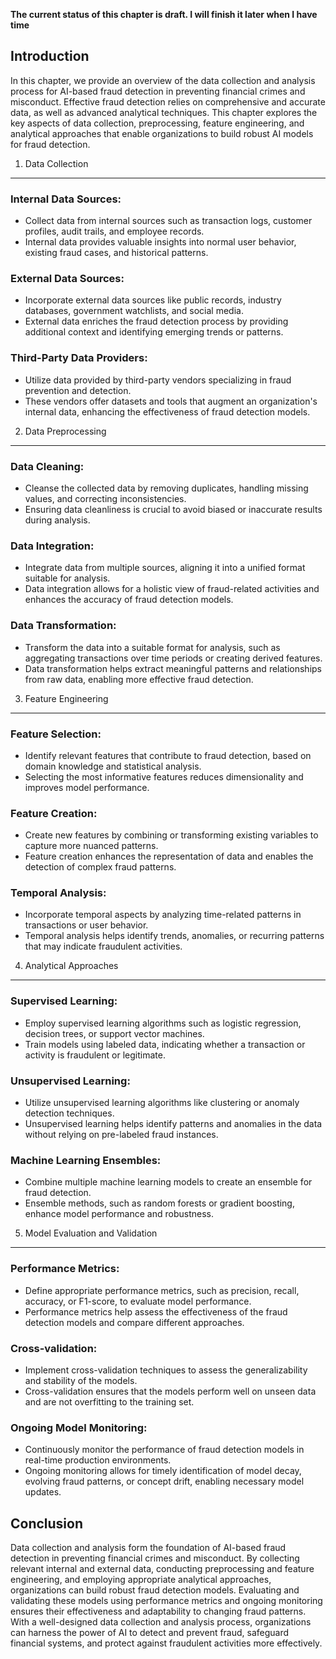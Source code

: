 **The current status of this chapter is draft. I will finish it later when I have time**

Introduction
------------

In this chapter, we provide an overview of the data collection and analysis process for AI-based fraud detection in preventing financial crimes and misconduct. Effective fraud detection relies on comprehensive and accurate data, as well as advanced analytical techniques. This chapter explores the key aspects of data collection, preprocessing, feature engineering, and analytical approaches that enable organizations to build robust AI models for fraud detection.

1. Data Collection
------------------

### Internal Data Sources:

* Collect data from internal sources such as transaction logs, customer profiles, audit trails, and employee records.
* Internal data provides valuable insights into normal user behavior, existing fraud cases, and historical patterns.

### External Data Sources:

* Incorporate external data sources like public records, industry databases, government watchlists, and social media.
* External data enriches the fraud detection process by providing additional context and identifying emerging trends or patterns.

### Third-Party Data Providers:

* Utilize data provided by third-party vendors specializing in fraud prevention and detection.
* These vendors offer datasets and tools that augment an organization's internal data, enhancing the effectiveness of fraud detection models.

2. Data Preprocessing
---------------------

### Data Cleaning:

* Cleanse the collected data by removing duplicates, handling missing values, and correcting inconsistencies.
* Ensuring data cleanliness is crucial to avoid biased or inaccurate results during analysis.

### Data Integration:

* Integrate data from multiple sources, aligning it into a unified format suitable for analysis.
* Data integration allows for a holistic view of fraud-related activities and enhances the accuracy of fraud detection models.

### Data Transformation:

* Transform the data into a suitable format for analysis, such as aggregating transactions over time periods or creating derived features.
* Data transformation helps extract meaningful patterns and relationships from raw data, enabling more effective fraud detection.

3. Feature Engineering
----------------------

### Feature Selection:

* Identify relevant features that contribute to fraud detection, based on domain knowledge and statistical analysis.
* Selecting the most informative features reduces dimensionality and improves model performance.

### Feature Creation:

* Create new features by combining or transforming existing variables to capture more nuanced patterns.
* Feature creation enhances the representation of data and enables the detection of complex fraud patterns.

### Temporal Analysis:

* Incorporate temporal aspects by analyzing time-related patterns in transactions or user behavior.
* Temporal analysis helps identify trends, anomalies, or recurring patterns that may indicate fraudulent activities.

4. Analytical Approaches
------------------------

### Supervised Learning:

* Employ supervised learning algorithms such as logistic regression, decision trees, or support vector machines.
* Train models using labeled data, indicating whether a transaction or activity is fraudulent or legitimate.

### Unsupervised Learning:

* Utilize unsupervised learning algorithms like clustering or anomaly detection techniques.
* Unsupervised learning helps identify patterns and anomalies in the data without relying on pre-labeled fraud instances.

### Machine Learning Ensembles:

* Combine multiple machine learning models to create an ensemble for fraud detection.
* Ensemble methods, such as random forests or gradient boosting, enhance model performance and robustness.

5. Model Evaluation and Validation
----------------------------------

### Performance Metrics:

* Define appropriate performance metrics, such as precision, recall, accuracy, or F1-score, to evaluate model performance.
* Performance metrics help assess the effectiveness of the fraud detection models and compare different approaches.

### Cross-validation:

* Implement cross-validation techniques to assess the generalizability and stability of the models.
* Cross-validation ensures that the models perform well on unseen data and are not overfitting to the training set.

### Ongoing Model Monitoring:

* Continuously monitor the performance of fraud detection models in real-time production environments.
* Ongoing monitoring allows for timely identification of model decay, evolving fraud patterns, or concept drift, enabling necessary model updates.

Conclusion
----------

Data collection and analysis form the foundation of AI-based fraud detection in preventing financial crimes and misconduct. By collecting relevant internal and external data, conducting preprocessing and feature engineering, and employing appropriate analytical approaches, organizations can build robust fraud detection models. Evaluating and validating these models using performance metrics and ongoing monitoring ensures their effectiveness and adaptability to changing fraud patterns. With a well-designed data collection and analysis process, organizations can harness the power of AI to detect and prevent fraud, safeguard financial systems, and protect against fraudulent activities more effectively.
